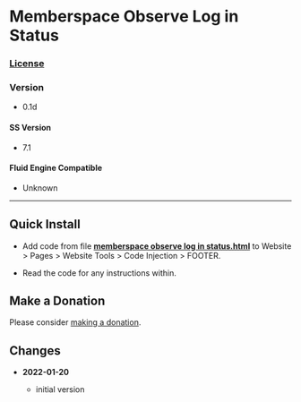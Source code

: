 # Memberspace Observe Log in Status

### [License][99]

### Version

  * 0.1d

#### SS Version

  * 7.1

#### Fluid Engine Compatible

  * Unknown

---

## Quick Install

* Add code from file
  **[memberspace observe log in status.html](memberspace%20observe%20log%20in%20status.html#L1)**
  to Website > Pages > Website Tools > Code Injection > FOOTER.
  
* Read the code for any instructions within.

## Make a Donation

Please consider
[making a donation](https://github.com/tomsWebConsulting/twcsl#make-a-donation).

## Changes

<!-- * **2021-08-02**

  * fix minor documentation issues
  * bumped version to 0.1d1
  -->
* **2022-01-20**

  * initial version

[99]: https://github.com/tomsWebConsulting/twcsl/blob/main/LICENSE.txt#L1
